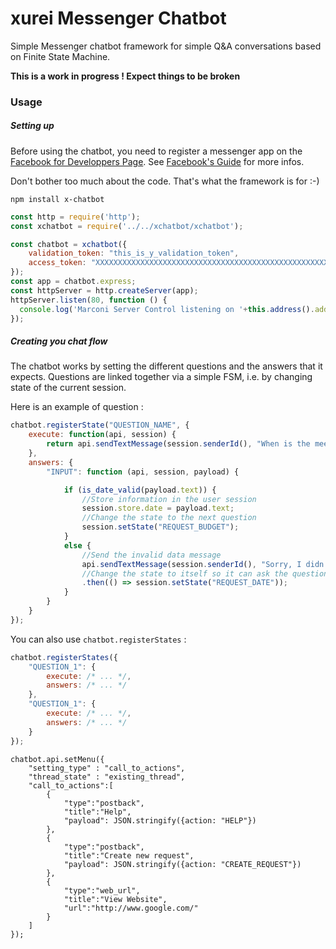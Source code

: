 # xurei Messenger Chatbot

Simple Messenger chatbot framework for simple Q&A conversations based on Finite State Machine.

**This is a work in progress ! Expect things to be broken**

### Usage

##### Setting up

Before using the chatbot, you need to register a messenger app on the [Facebook for Developpers Page](https://developers.facebook.com).
See [Facebook's Guide](https://developers.facebook.com/docs/messenger-platform/quickstart) for more infos.

Don't bother too much about the code. That's what the framework is for :-)

```
npm install x-chatbot
```

```javascript
const http = require('http');
const xchatbot = require('../../xchatbot/xchatbot');

const chatbot = xchatbot({
	validation_token: "this_is_y_validation_token",
	access_token: "XXXXXXXXXXXXXXXXXXXXXXXXXXXXXXXXXXXXXXXXXXXXXXXXXXXXXXXXXXXXXXXXXXXXXXXXXXXXXXXXXXXXXXXXXXXXXXXXXXXXXXXXXXXXXXXXXXXXXXXXXXXXXXXXXXXXXXXXXXXXXXXXXXXXXXXXXXXXXXXXXXXXXXXXXXXXXXXXXX"
});
const app = chatbot.express;
const httpServer = http.createServer(app);
httpServer.listen(80, function () {
  console.log('Marconi Server Control listening on '+this.address().address+' port '+ this.address().port +'!');
});
```

##### Creating you chat flow

The chatbot works by setting the different questions and the answers that it expects.
Questions are linked together via a simple FSM, i.e. by changing state of the current session.

Here is an example of question :
```javascript
chatbot.registerState("QUESTION_NAME", {
    execute: function(api, session) {
        return api.sendTextMessage(session.senderId(), "When is the meeting taking place (dd/mm/yyyy) ?");
    },
    answers: {
        "INPUT": function (api, session, payload) {

            if (is_date_valid(payload.text)) {
                //Store information in the user session
                session.store.date = payload.text;
                //Change the state to the next question
                session.setState("REQUEST_BUDGET");
            }
            else {
                //Send the invalid data message
                api.sendTextMessage(session.senderId(), "Sorry, I didn't get it.")
                //Change the state to itself so it can ask the question again
                .then(() => session.setState("REQUEST_DATE"));
            }
        }
    }
});
```
You can also use `chatbot.registerStates` :
```javascript
chatbot.registerStates({
    "QUESTION_1": {
        execute: /* ... */,
        answers: /* ... */
    },
    "QUESTION_1": {
        execute: /* ... */,
        answers: /* ... */
    }
});
```


```
chatbot.api.setMenu({
	"setting_type" : "call_to_actions",
	"thread_state" : "existing_thread",
	"call_to_actions":[
		{
			"type":"postback",
			"title":"Help",
			"payload": JSON.stringify({action: "HELP"})
		},
		{
			"type":"postback",
			"title":"Create new request",
			"payload": JSON.stringify({action: "CREATE_REQUEST"})
		},
		{
			"type":"web_url",
			"title":"View Website",
			"url":"http://www.google.com/"
		}
	]
});
```